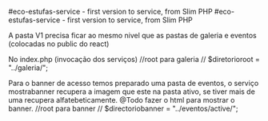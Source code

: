 #eco-estufas-service - first version to service, from Slim PHP
#eco-estufas-service - first version to service, from Slim PHP


A pasta V1 precisa ficar ao mesmo nivel que as pastas de galeria e eventos (colocadas no public do react)

No index.php (invocação dos serviços)
	//root para galeria //
	$diretorioroot = "../galeria/";

Para o banner de acesso temos preparado uma pasta de eventos, o serviço mostrabanner recupera a imagem que este na pasta ativo,
se tiver mais de uma recupera alfatebeticamente.
@Todo fazer o html para mostrar o banner.
	//root para banner //
	$directoriobanner = "../eventos/active/";
